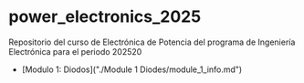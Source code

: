 # power_electronics_2025
 Repositorio del curso de Electrónica de Potencia del programa de Ingeniería Electrónica para el periodo 202520


- [Modulo 1: Diodos]("./Module 1 Diodes/module_1_info.md")
